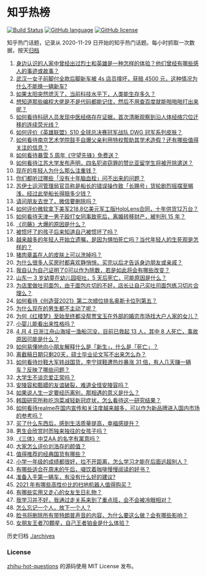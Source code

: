 # 知乎热榜
[![Build Status](https://github.com/ToWeLong/zhihu-hot-questions/workflows/CI/badge.svg)](https://github.com/ToWeLong/zhihu-hot-questions/actions)
[![GitHub language](https://img.shields.io/badge/language-golang-orange.svg)](https://golang.org/)
[![GitHub license](https://img.shields.io/github/license/ToWeLong/zhihu-hot-questions)](https://github.com/ToWeLong/zhihu-hot-questions/blob/main/LICENSE)

知乎热门话题，记录从 2020-11-29 日开始的知乎热门话题。每小时抓取一次数据，按天[归档](./archives)

<!-- BEGIN -->

1. [身边认识的人家中曾经出过烈士和英雄是一种怎样的体验？他们曾经有哪些感人的事迹或故事？](https://www.zhihu.com/question/452226885)
1. [武汉一女子前脚付全款后脚新车被 4s 店员撞坏，获赔 4500 元，这种情况为什么不能换一辆新车?](https://www.zhihu.com/question/452428290)
1. [如果太阳突然熄灭了，当前科技水平下，人类能生存多久？](https://www.zhihu.com/question/399868816)
1. [想知道那些编程大佬是不是代码都能记住，然后不用查百度就能啪啪啪打出来呢？](https://www.zhihu.com/question/452295496)
1. [如何看待科研人员发现中医经络存在证据，首次清晰观察到沿人体经络穴位迁移的连续荧光线？](https://www.zhihu.com/question/452439698)
1. [如何评价《英雄联盟》S10 全球总决赛冠军战队 DWG 冠军系列皮肤？](https://www.zhihu.com/question/452729062)
1. [如何看待南京艺术学院鼓手自爆父亲利用特权帮助其学术造假？还有哪些值得关注的信息？](https://www.zhihu.com/question/452585779)
1. [如何看待暴雪 5 周年《守望先锋》免费送？](https://www.zhihu.com/question/452493005)
1. [如何看待江苏大学发布声明，四名犯盗窃罪的赞比亚留学生将被开除遣送？](https://www.zhihu.com/question/452810851)
1. [现在的年轻人为什么那么注重钱？](https://www.zhihu.com/question/440570935)
1. [你们都听过哪些「没有十年脑血栓」问不出来的问题？](https://www.zhihu.com/question/429719611)
1. [苏伊士运河管理局官员称是船长的错误操作致「长赐号」货轮剧烈摇摆至搁浅，经过此举船长得赔多少钱？](https://www.zhihu.com/question/452670365)
1. [请问朋友去世了，微信要删除吗？](https://www.zhihu.com/question/375737916)
1. [如何评价微软拿下美军218.8亿美元军工版HoloLens合同，十年供货12万台？](https://www.zhihu.com/question/452356563)
1. [如何看待天津一男子殴打女同事致死后，离婚转移财产，被判刑 15 年？](https://www.zhihu.com/question/452455762)
1. [《司藤》大爆的原因是什么？](https://www.zhihu.com/question/451042151)
1. [被惯坏了的孩子后来知道自己被惯坏了吗？](https://www.zhihu.com/question/364384380)
1. [越来越多的年轻人开始立遗嘱，是因为惧怕死亡吗？当代年轻人的生死观是怎样的？](https://www.zhihu.com/question/452350251)
1. [猪肉章盖在人的皮肤上可以洗掉吗？](https://www.zhihu.com/question/447167970)
1. [为什么很多人买房时都喜欢静悄悄，买完以后才告诉身边朋友或亲戚？](https://www.zhihu.com/question/423222976)
1. [我自认为自己证明了0可以作为除数，若是如此将会有哪些改变？](https://www.zhihu.com/question/450319837)
1. [山东一 3 岁幼童在幼儿园呕吐，5 天后死亡，可能原因是什么？](https://www.zhihu.com/question/452373500)
1. [为店里做吐司面包，由于面包片切的不好，店长让自己买吐司面包练习切片合理么？](https://www.zhihu.com/question/451729417)
1. [如何看待《创造营2021》第二次顺位排名奥斯卡位列第五？](https://www.zhihu.com/question/452740115)
1. [为什么现在的男生都不主动了呢？](https://www.zhihu.com/question/323094998)
1. [为何《红楼梦》至始至终都没帮贾宝玉在外部的婚恋市场找大户人家的女儿？](https://www.zhihu.com/question/451981483)
1. [小婴儿能看出来性格吗？](https://www.zhihu.com/question/354816522)
1. [4 月 4 日浙江舟山海域一渔船沉没，目前已救起 13 人，其中 8 人死亡，事故原因可能是什么？](https://www.zhihu.com/question/452816418)
1. [如何易懂地向小朋友解释什么是「新生」，什么是「死亡」？](https://www.zhihu.com/question/452700050)
1. [离截稿日期只剩20天，硕士毕业论文写不出来怎么办？](https://www.zhihu.com/question/267434127)
1. [如何看待炒鞋大军转战国货，李宁球鞋遭热炒暴涨 31 倍，有人几天赚一辆车？反映了哪些问题？](https://www.zhihu.com/question/452737722)
1. [大学生不谈恋爱正常吗？](https://www.zhihu.com/question/452069523)
1. [安陵容和甄嬛的友谊破裂，难道全怪安陵容吗？](https://www.zhihu.com/question/451285822)
1. [如果说人生一定要经历离别，那相遇的意义是什么？](https://www.zhihu.com/question/452063107)
1. [韩国研究所称吃泡菜减轻新冠症状，怎么看待这一研究结果？](https://www.zhihu.com/question/452732316)
1. [如何看待realme在国内宣传和关注度越来越多，可以作为新品牌进入国内市场的参考吗？](https://www.zhihu.com/question/452289679)
1. [买了什么东西后，感到生活质量提高，幸福感提升？](https://www.zhihu.com/question/26190592)
1. [男生会欣赏时而独来独往的女孩子吗？](https://www.zhihu.com/question/442714180)
1. [《三体》中艾AA 的名字有寓意吗？](https://www.zhihu.com/question/263368276)
1. [大家怎么评价刘浩存的颜值？](https://www.zhihu.com/question/415082238)
1. [值得推荐的经典国货有哪些？](https://www.zhihu.com/question/37389860)
1. [小学一年级的成绩都很好，拉不开距离，怎么学习才能在后面远超别人？](https://www.zhihu.com/question/439054680)
1. [有哪些适合在周末的午后，啜饮着咖啡慢慢阅读的好书？](https://www.zhihu.com/question/451919990)
1. [准备入手第一辆车，有没有什么好的建议?](https://www.zhihu.com/question/378869694)
1. [2021 年有哪些高性价比的扫地机器人值得购买？](https://www.zhihu.com/question/450161166)
1. [有哪些实用又走心的女友生日礼物？](https://www.zhihu.com/question/357269441)
1. [我学习并不好，我通过走关系来到了重点班，会不会被冷眼相对？](https://www.zhihu.com/question/446800784)
1. [怎么忘记一个人，放下一个人？](https://www.zhihu.com/question/449971682)
1. [脸书将删除所有带特朗普声音的内容，为什么要这么做？会有哪些影响？](https://www.zhihu.com/question/452507191)
1. [女朋友王者70顆星，自己王者铂金是什么体验？](https://www.zhihu.com/question/452135118)

<!-- END -->

历史归档 [./archives](./archives)


### License
[zhihu-hot-questions](https://github.com/towelong/zhihu-hot-questions) 的源码使用 MIT License 发布。